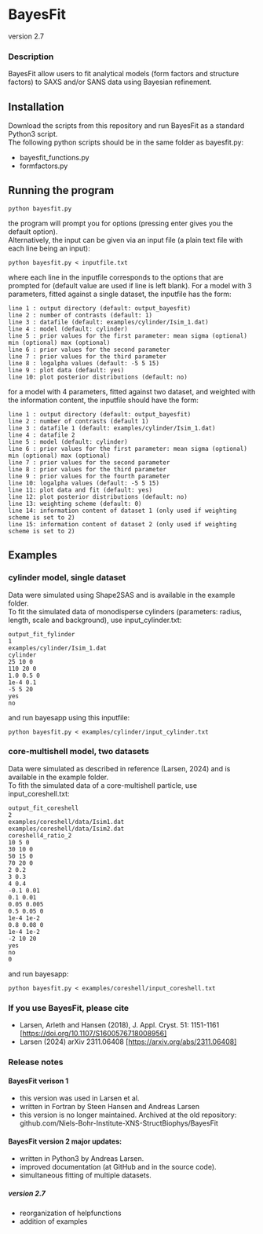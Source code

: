 # BayesFit
version 2.7

### Description 
BayesFit allow users to fit analytical models (form factors and structure factors) to SAXS and/or SANS data using Bayesian refinement.

## Installation
Download the scripts from this repository and run BayesFit as a standard Python3 script.  
The following python scripts should be in the same folder as bayesfit.py:    
* bayesfit_functions.py
* formfactors.py

## Running the program
```
python bayesfit.py
```
the program will prompt you for options (pressing enter gives you the default option).       
Alternatively, the input can be given via an input file (a plain text file with each line being an input): 
```
python bayesfit.py < inputfile.txt
```
where each line in the inputfile corresponds to the options that are prompted for (default value are used if line is left blank). 
For a model with 3 parameters, fitted against a single dataset, the inputfile has the form:    
```
line 1 : output directory (default: output_bayesfit)    
line 2 : number of contrasts (default: 1)    
line 3 : datafile (default: examples/cylinder/Isim_1.dat)    
line 4 : model (default: cylinder)    
line 5 : prior values for the first parameter: mean sigma (optional) min (optional) max (optional)      
line 6 : prior values for the second parameter    
line 7 : prior values for the third parameter
line 8 : logalpha values (default: -5 5 15)    
line 9 : plot data (default: yes)
line 10: plot posterior distributions (default: no)
```
for a model with 4 parameters, fitted against two dataset, and weighted with the information content, the inputfile should have the form:    
```
line 1 : output directory (default: output_bayesfit)    
line 2 : number of contrasts (default 1)
line 3 : datafile 1 (default: examples/cylinder/Isim_1.dat)
line 4 : datafile 2   
line 5 : model (default: cylinder)    
line 6 : prior values for the first parameter: mean sigma (optional) min (optional) max (optional)      
line 7 : prior values for the second parameter    
line 8 : prior values for the third parameter
line 9 : prior values for the fourth parameter
line 10: logalpha values (default: -5 5 15)    
line 11: plot data and fit (default: yes)
line 12: plot posterior distributions (default: no)
line 13: weighting scheme (default: 0)
line 14: information content of dataset 1 (only used if weighting scheme is set to 2)
line 15: information content of dataset 2 (only used if weighting scheme is set to 2)
```

## Examples

### cylinder model, single dataset
Data were simulated using Shape2SAS and is available in the example folder.    
To fit the simulated data of monodisperse cylinders (parameters: radius, length, scale and background), use input_cylinder.txt:     
```
output_fit_fylinder
1
examples/cylinder/Isim_1.dat
cylinder
25 10 0
110 20 0
1.0 0.5 0
1e-4 0.1
-5 5 20
yes
no
```
and run bayesapp using this inputfile:    
```
python bayesfit.py < examples/cylinder/input_cylinder.txt
```

### core-multishell model, two datasets 
Data were simulated as described in reference (Larsen, 2024) and is available in the example folder.    
To fith the simulated data of a core-multishell particle, use input_coreshell.txt:
```
output_fit_coreshell
2
examples/coreshell/data/Isim1.dat
examples/coreshell/data/Isim2.dat
coreshell4_ratio_2
10 5 0
30 10 0
50 15 0
70 20 0
2 0.2
3 0.3
4 0.4
-0.1 0.01
0.1 0.01
0.05 0.005
0.5 0.05 0
1e-4 1e-2
0.8 0.08 0
1e-4 1e-2
-2 10 20
yes
no
0
```
and run bayesapp:    
```
python bayesfit.py < examples/coreshell/input_coreshell.txt
```

### If you use BayesFit, please cite 
* Larsen, Arleth and Hansen (2018), J. Appl. Cryst. 51:  1151-1161 [https://doi.org/10.1107/S1600576718008956]
* Larsen (2024) arXiv 2311.06408 [https://arxiv.org/abs/2311.06408]
 
### Release notes     

#### BayesFit verison 1
* this version was used in Larsen et al.
* written in Fortran by Steen Hansen and Andreas Larsen
* this version is no longer maintained. Archived at the old repository: github.com/Niels-Bohr-Institute-XNS-StructBiophys/BayesFit    
  
#### BayesFit version 2 major updates:       
* written in Python3 by Andreas Larsen.     
* improved documentation (at GitHub and in the source code).    
* simultaneous fitting of multiple datasets.

##### version 2.7
* reorganization of helpfunctions
* addition of examples       



